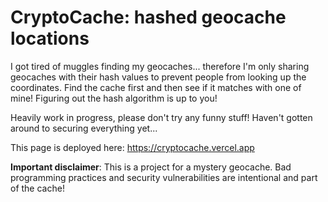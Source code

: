 # CryptoCache: hashed geocache locations

I got tired of muggles finding my geocaches... therefore I'm only sharing geocaches with their hash values to prevent people from looking up the coordinates. Find the cache first and then see if it matches with one of mine! Figuring out the hash algorithm is up to you!

Heavily work in progress, please don't try any funny stuff! Haven't gotten around to securing everything yet...

This page is deployed here: https://cryptocache.vercel.app

**Important disclaimer**: This is a project for a mystery geocache. Bad programming practices and security vulnerabilities are intentional and part of the cache!

